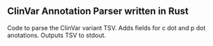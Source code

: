 ClinVar Annotation Parser written in Rust
---

Code to parse the ClinVar variant TSV. Adds fields for c dot and p dot anotations. Outputs TSV to stdout.
